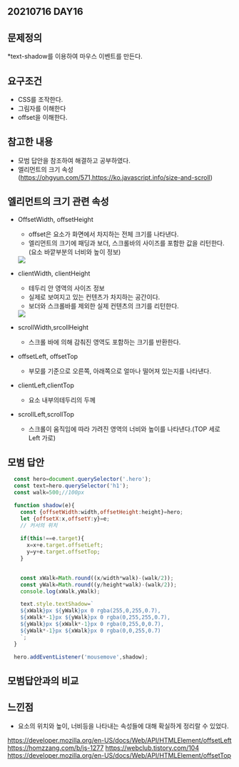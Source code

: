 ## 20210716 DAY16

## 문제정의
*text-shadow를 이용하여 마우스 이벤트를 만든다.

## 요구조건
* CSS를 조작한다.
* 그림자를 이해한다
* offset을 이해한다.

## 참고한 내용
* 모범 답안을 참조하여 해결하고 공부하였다.
* 엘리먼트의 크기 속성(https://ohgyun.com/571,https://ko.javascript.info/size-and-scroll)

## 엘리먼트의 크기 관련 속성
* OffsetWidth, offsetHeight
    - offset은 요소가 화면에서 차지하는 전체 크기를 나타낸다.
    - 엘리먼트의 크기에 패딩과 보더, 스크롤바의 사이즈를 포함한 값을 리턴한다.(요소 바깥부분의 너비와 높이 정보)


    <img src="https://t1.daumcdn.net/cfile/tistory/273E0D40554DADB32D"/>

* clientWidth, clientHeight
    - 테두리 안 영역의 사이즈 정보
    - 실제로 보여지고 있는 컨텐츠가 차지하는 공간이다. 
    - 보더와 스크롤바를 제외한 실제 컨텐츠의 크기를 리턴한다.


    <img src="https://t1.daumcdn.net/cfile/tistory/26535837554DADB411"/>
* scrollWidth,srcollHeight
    - 스크롤 바에 의해 감춰진 영역도 포함하는 크기를 반환한다.

* offsetLeft, offsetTop
    - 부모를 기준으로 오른쪽, 아래쪽으로 얼마나 떨어져 있는지를 나타낸다.

* clientLeft,clientTop
    - 요소 내부의테두리의 두께

* scrollLeft,scrollTop
    - 스크롤이 움직임에 따라 가려진 영역의 너비와 높이를 나타낸다.(TOP 세로 Left 가로)



## 모범 답안
```javascript
  const hero=document.querySelector('.hero');
  const text=hero.querySelector('h1');
  const walk=500;//100px

  function shadow(e){
    const {offsetWidth:width,offsetHeight:height}=hero;
    let {offsetX:x,offsetY:y}=e;
    // 커서의 위치
    
    if(this!==e.target){
      x=x+e.target.offsetLeft;
      y=y+e.target.offsetTop;
    }
    

    const xWalk=Math.round((x/width*walk)-(walk/2));
    const yWalk=Math.round((y/height*walk)-(walk/2));
    console.log(xWalk,yWalk);

    text.style.textShadow=`
    ${xWalk}px ${yWalk}px 0 rgba(255,0,255,0.7),
    ${xWalk*-1}px ${yWalk}px 0 rgba(0,255,255,0.7),
    ${yWalk}px ${xWalk*-1}px 0 rgba(0,255,0,0.7),
    ${yWalk*-1}px ${xWalk}px 0 rgba(0,0,255,0.7)
    `;
  }

  hero.addEventListener('mousemove',shadow);
  ```

## 모범답안과의 비교


## 느낀점
* 요소의 위치와 높이, 너비등을 나타내는 속성들에 대해 확실하게 정리랄 수 있었다.



https://developer.mozilla.org/en-US/docs/Web/API/HTMLElement/offsetLeft
https://homzzang.com/b/js-1277
https://webclub.tistory.com/104
https://developer.mozilla.org/en-US/docs/Web/API/HTMLElement/offsetTop
